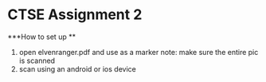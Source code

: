 # CTSE Assignment 2 #

***How to set up **
1. open elvenranger.pdf and use as a marker 
    note: make sure the entire pic is scanned 
2. scan using an android or ios device